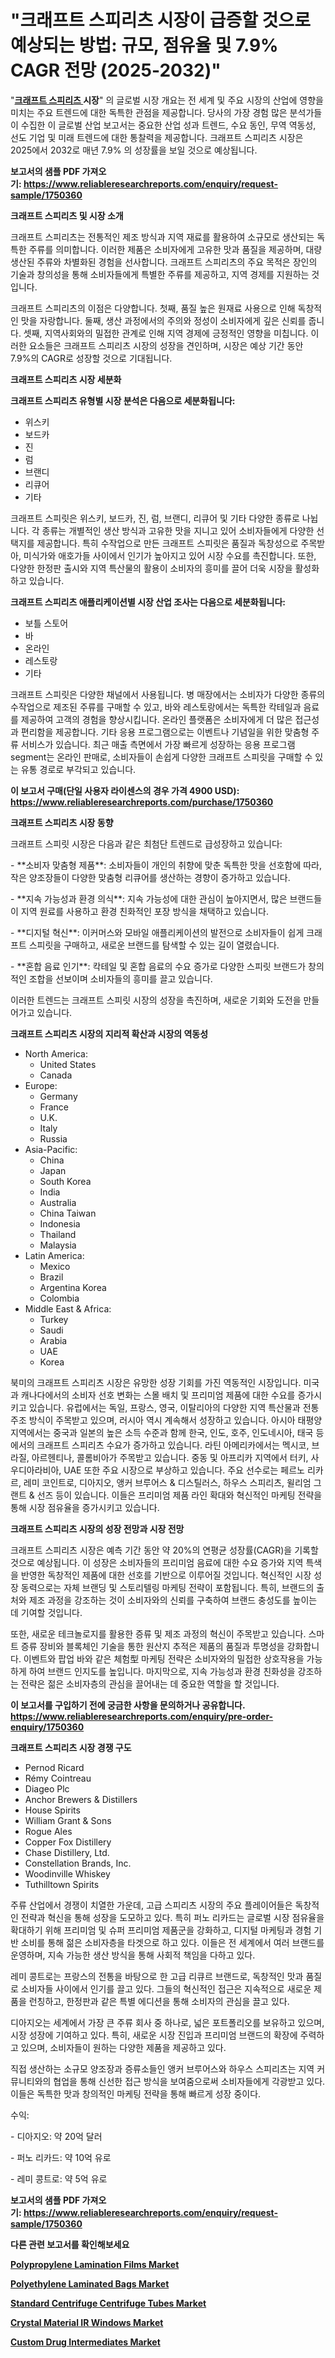 <p><h1>"크래프트 스피리츠 시장이 급증할 것으로 예상되는 방법: 규모, 점유율 및 7.9% CAGR 전망 (2025-2032)"</h1></p><p>"<strong><a href="https://www.reliableresearchreports.com/craft-spirits-r1750360?utm_campaign=105&utm_medium=7&utm_source=Github&utm_content=ia&utm_term=03022025&utm_id=craft-spirits">크래프트 스피리츠&nbsp;</a></strong><strong>시장</strong>" 의 글로벌 시장 개요는 전 세계 및 주요 시장의 산업에 영향을 미치는 주요 트렌드에 대한 독특한 관점을 제공합니다. 당사의 가장 경험 많은 분석가들이 수집한 이 글로벌 산업 보고서는 중요한 산업 성과 트렌드, 수요 동인, 무역 역동성, 선도 기업 및 미래 트렌드에 대한 통찰력을 제공합니다. 크래프트 스피리츠 시장은 2025에서 2032로 매년 7.9% 의 성장률을 보일 것으로 예상됩니다.&nbsp;</p>
<p><strong>보고서의 샘플 PDF 가져오기:&nbsp;<a href="https://www.reliableresearchreports.com/enquiry/request-sample/1750360?utm_campaign=105&utm_medium=7&utm_source=Github&utm_content=ia&utm_term=03022025&utm_id=craft-spirits">https://www.reliableresearchreports.com/enquiry/request-sample/1750360</a></strong></p>
<p><strong>크래프트 스피리츠 및 시장 소개</strong></p>
<p><p>크래프트 스피리츠는 전통적인 제조 방식과 지역 재료를 활용하여 소규모로 생산되는 독특한 주류를 의미합니다. 이러한 제품은 소비자에게 고유한 맛과 품질을 제공하며, 대량 생산된 주류와 차별화된 경험을 선사합니다. 크래프트 스피리츠의 주요 목적은 장인의 기술과 창의성을 통해 소비자들에게 특별한 주류를 제공하고, 지역 경제를 지원하는 것입니다.</p><p>크래프트 스피리츠의 이점은 다양합니다. 첫째, 품질 높은 원재료 사용으로 인해 독창적인 맛을 자랑합니다. 둘째, 생산 과정에서의 주의와 정성이 소비자에게 깊은 신뢰를 줍니다. 셋째, 지역사회와의 밀접한 관계로 인해 지역 경제에 긍정적인 영향을 미칩니다. 이러한 요소들은 크래프트 스피리츠 시장의 성장을 견인하며, 시장은 예상 기간 동안 7.9%의 CAGR로 성장할 것으로 기대됩니다.</p></p>
<p><strong>크래프트 스피리츠 시장 세분화</strong></p>
<p><strong>크래프트 스피리츠 유형별 시장 분석은 다음으로 세분화됩니다:</strong></p>
<p><ul><li>위스키</li><li>보드카</li><li>진</li><li>럼</li><li>브랜디</li><li>리큐어</li><li>기타</li></ul></p>
<p><p>크래프트 스피릿은 위스키, 보드카, 진, 럼, 브랜디, 리큐어 및 기타 다양한 종류로 나뉩니다. 각 종류는 개별적인 생산 방식과 고유한 맛을 지니고 있어 소비자들에게 다양한 선택지를 제공합니다. 특히 수작업으로 만든 크래프트 스피릿은 품질과 독창성으로 주목받아, 미식가와 애호가들 사이에서 인기가 높아지고 있어 시장 수요를 촉진합니다. 또한, 다양한 한정판 출시와 지역 특산물의 활용이 소비자의 흥미를 끌어 더욱 시장을 활성화하고 있습니다.</p></p>
<p><strong>크래프트 스피리츠 애플리케이션별 시장 산업 조사는 다음으로 세분화됩니다:</strong></p>
<p><ul><li>보틀 스토어</li><li>바</li><li>온라인</li><li>레스토랑</li><li>기타</li></ul></p>
<p><p>크래프트 스피릿은 다양한 채널에서 사용됩니다. 병 매장에서는 소비자가 다양한 종류의 수작업으로 제조된 주류를 구매할 수 있고, 바와 레스토랑에서는 독특한 칵테일과 음료를 제공하여 고객의 경험을 향상시킵니다. 온라인 플랫폼은 소비자에게 더 많은 접근성과 편리함을 제공합니다. 기타 응용 프로그램으로는 이벤트나 기념일을 위한 맞춤형 주류 서비스가 있습니다. 최근 매출 측면에서 가장 빠르게 성장하는 응용 프로그램 segment는 온라인 판매로, 소비자들이 손쉽게 다양한 크래프트 스피릿을 구매할 수 있는 유통 경로로 부각되고 있습니다.</p></p>
<p><strong>이 보고서 구매(단일 사용자 라이센스의 경우 가격 4900 USD): <a href="https://www.reliableresearchreports.com/purchase/1750360?utm_campaign=105&utm_medium=7&utm_source=Github&utm_content=ia&utm_term=03022025&utm_id=craft-spirits">https://www.reliableresearchreports.com/purchase/1750360</a></strong></p>
<p><strong>크래프트 스피리츠 시장 동향</strong></p>
<p><p>크래프트 스피릿 시장은 다음과 같은 최첨단 트렌드로 급성장하고 있습니다:</p><p>- **소비자 맞춤형 제품**: 소비자들이 개인의 취향에 맞춘 독특한 맛을 선호함에 따라, 작은 양조장들이 다양한 맞춤형 리큐어를 생산하는 경향이 증가하고 있습니다.</p><p>- **지속 가능성과 환경 의식**: 지속 가능성에 대한 관심이 높아지면서, 많은 브랜드들이 지역 원료를 사용하고 환경 친화적인 포장 방식을 채택하고 있습니다.</p><p>- **디지털 혁신**: 이커머스와 모바일 애플리케이션의 발전으로 소비자들이 쉽게 크래프트 스피릿을 구매하고, 새로운 브랜드를 탐색할 수 있는 길이 열렸습니다.</p><p>- **혼합 음료 인기**: 칵테일 및 혼합 음료의 수요 증가로 다양한 스피릿 브랜드가 창의적인 조합을 선보이며 소비자들의 흥미를 끌고 있습니다.</p><p>이러한 트렌드는 크래프트 스피릿 시장의 성장을 촉진하며, 새로운 기회와 도전을 만들어가고 있습니다.</p></p>
<p><strong>크래프트 스피리츠 시장의 지리적 확산과 시장의 역동성</strong></p>
<p><ul>
    <li>
        North America:
        <ul>
            <li>United States</li>
            <li>Canada</li>
        </ul>
    </li>
    <li>
        Europe:
        <ul>
            <li>Germany</li>
            <li>France</li>
            <li>U.K.</li>
            <li>Italy</li>
            <li>Russia</li>
        </ul>
    </li>
    <li>
        Asia-Pacific:
        <ul>
            <li>China</li>
            <li>Japan</li>
            <li>South Korea</li>
            <li>India</li>
            <li>Australia</li>
            <li>China Taiwan</li>
            <li>Indonesia</li>
            <li>Thailand</li>
            <li>Malaysia</li>
        </ul>
    </li>
    <li>
        Latin America:
        <ul>
            <li>Mexico</li>
            <li>Brazil</li>
            <li>Argentina Korea</li>
            <li>Colombia</li>
        </ul>
    </li>
    <li>
        Middle East & Africa:
        <ul>
            <li>Turkey</li>
            <li>Saudi</li>
            <li>Arabia</li>
            <li>UAE</li>
            <li>Korea</li>
        </ul>
    </li>
    </ul></p>
<p><p>북미의 크래프트 스피리츠 시장은 유망한 성장 기회를 가진 역동적인 시장입니다. 미국과 캐나다에서의 소비자 선호 변화는 스몰 배치 및 프리미엄 제품에 대한 수요를 증가시키고 있습니다. 유럽에서는 독일, 프랑스, 영국, 이탈리아의 다양한 지역 특산물과 전통 주조 방식이 주목받고 있으며, 러시아 역시 계속해서 성장하고 있습니다. 아시아 태평양 지역에서는 중국과 일본의 높은 소득 수준과 함께 한국, 인도, 호주, 인도네시아, 태국 등에서의 크래프트 스피리츠 수요가 증가하고 있습니다. 라틴 아메리카에서는 멕시코, 브라질, 아르헨티나, 콜롬비아가 주목받고 있습니다. 중동 및 아프리카 지역에서 터키, 사우디아라비아, UAE 또한 주요 시장으로 부상하고 있습니다. 주요 선수로는 페르노 리카르, 레미 코인트로, 디아지오, 앵커 브루어스 & 디스틸러스, 하우스 스피리츠, 윌리엄 그랜트 & 선즈 등이 있습니다. 이들은 프리미엄 제품 라인 확대와 혁신적인 마케팅 전략을 통해 시장 점유율을 증가시키고 있습니다.</p></p>
<p><strong>크래프트 스피리츠 시장의 성장 전망과 시장 전망</strong></p>
<p><p>크래프트 스피리츠 시장은 예측 기간 동안 약 20%의 연평균 성장률(CAGR)을 기록할 것으로 예상됩니다. 이 성장은 소비자들의 프리미엄 음료에 대한 수요 증가와 지역 특색을 반영한 독창적인 제품에 대한 선호를 기반으로 이루어질 것입니다. 혁신적인 시장 성장 동력으로는 자체 브랜딩 및 스토리텔링 마케팅 전략이 포함됩니다. 특히, 브랜드의 출처와 제조 과정을 강조하는 것이 소비자와의 신뢰를 구축하여 브랜드 충성도를 높이는 데 기여할 것입니다.</p><p>또한, 새로운 테크놀로지를 활용한 증류 및 제조 과정의 혁신이 주목받고 있습니다. 스마트 증류 장비와 블록체인 기술을 통한 원산지 추적은 제품의 품질과 투명성을 강화합니다. 이벤트와 팝업 바와 같은 체험型 마케팅 전략은 소비자와의 밀접한 상호작용을 가능하게 하여 브랜드 인지도를 높입니다. 마지막으로, 지속 가능성과 환경 친화성을 강조하는 전략은 젊은 소비자층의 관심을 끌어내는 데 중요한 역할을 할 것입니다.</p></p>
<p><strong>이 보고서를 구입하기 전에 궁금한 사항을 문의하거나 공유합니다. <a href="https://www.reliableresearchreports.com/enquiry/pre-order-enquiry/1750360?utm_campaign=105&utm_medium=7&utm_source=Github&utm_content=ia&utm_term=03022025&utm_id=craft-spirits">https://www.reliableresearchreports.com/enquiry/pre-order-enquiry/1750360</a></strong></p>
<p><strong>크래프트 스피리츠 시장 경쟁 구도</strong></p>
<p><ul><li>Pernod Ricard</li><li>Rémy Cointreau</li><li>Diageo Plc</li><li>Anchor Brewers & Distillers</li><li>House Spirits</li><li>William Grant & Sons</li><li>Rogue Ales</li><li>Copper Fox Distillery</li><li>Chase Distillery, Ltd.</li><li>Constellation Brands, Inc.</li><li>Woodinville Whiskey</li><li>Tuthilltown Spirits</li></ul></p>
<p><p>주류 산업에서 경쟁이 치열한 가운데, 고급 스피리츠 시장의 주요 플레이어들은 독창적인 전략과 혁신을 통해 성장을 도모하고 있다. 특히 퍼노 리카드는 글로벌 시장 점유율을 확대하기 위해 프리미엄 및 슈퍼 프리미엄 제품군을 강화하고, 디지털 마케팅과 경험 기반 소비를 통해 젊은 소비자층을 타겟으로 하고 있다. 이들은 전 세계에서 여러 브랜드를 운영하며, 지속 가능한 생산 방식을 통해 사회적 책임을 다하고 있다.</p><p>레미 콩트로는 프랑스의 전통을 바탕으로 한 고급 리큐르 브랜드로, 독창적인 맛과 품질로 소비자들 사이에서 인기를 끌고 있다. 그들의 혁신적인 접근은 지속적으로 새로운 제품을 런칭하고, 한정판과 같은 특별 에디션을 통해 소비자의 관심을 끌고 있다.</p><p>디아지오는 세계에서 가장 큰 주류 회사 중 하나로, 넓은 포트폴리오를 보유하고 있으며, 시장 성장에 기여하고 있다. 특히, 새로운 시장 진입과 프리미엄 브랜드의 확장에 주력하고 있으며, 소비자들이 원하는 다양한 제품을 제공하고 있다.</p><p>직접 생산하는 소규모 양조장과 증류소들인 앵커 브루어스와 하우스 스피리츠는 지역 커뮤니티와의 협업을 통해 신선한 접근 방식을 보여줌으로써 소비자들에게 각광받고 있다. 이들은 독특한 맛과 창의적인 마케팅 전략을 통해 빠르게 성장 중이다.</p><p>수익:</p><p>- 디아지오: 약 20억 달러</p><p>- 퍼노 리카드: 약 10억 유로</p><p>- 레미 콩트로: 약 5억 유로</p></p>
<p><strong>보고서의 샘플 PDF 가져오기:&nbsp;<a href="https://www.reliableresearchreports.com/enquiry/request-sample/1750360?utm_campaign=105&utm_medium=7&utm_source=Github&utm_content=ia&utm_term=03022025&utm_id=craft-spirits">https://www.reliableresearchreports.com/enquiry/request-sample/1750360</a></strong></p>
<p><strong></strong></p>
<p><strong></strong></p>
<p><strong></strong></p>
<p><strong></strong></p>
<p><strong>다른 관련 보고서를 확인해보세요</strong></p>
<p><strong><p><a href="https://github.com/zurubting/Market-Research-Report-List-1/blob/main/polypropylene-lamination-films-market.md?utm_campaign=105&utm_medium=7&utm_source=Github&utm_content=ia&utm_term=03022025&utm_id=craft-spirits">Polypropylene Lamination Films Market</a></p><p><a href="https://github.com/saaindosya/Market-Research-Report-List-1/blob/main/polyethylene-laminated-bags-market.md?utm_campaign=105&utm_medium=7&utm_source=Github&utm_content=ia&utm_term=03022025&utm_id=craft-spirits">Polyethylene Laminated Bags Market</a></p><p><a href="https://github.com/ternainglin/Market-Research-Report-List-1/blob/main/standard-centrifuge-centrifuge-tubes-market.md?utm_campaign=105&utm_medium=7&utm_source=Github&utm_content=ia&utm_term=03022025&utm_id=craft-spirits">Standard Centrifuge Centrifuge Tubes Market</a></p><p><a href="https://github.com/arionmp/Market-Research-Report-List-5/blob/main/crystal-material-ir-windows-market.md?utm_campaign=105&utm_medium=7&utm_source=Github&utm_content=ia&utm_term=03022025&utm_id=craft-spirits">Crystal Material IR Windows Market</a></p><p><a href="https://github.com/lalolatiot/Market-Research-Report-List-1/blob/main/custom-drug-intermediates-market.md?utm_campaign=105&utm_medium=7&utm_source=Github&utm_content=ia&utm_term=03022025&utm_id=craft-spirits">Custom Drug Intermediates Market</a></p></strong></p>
<p></p>